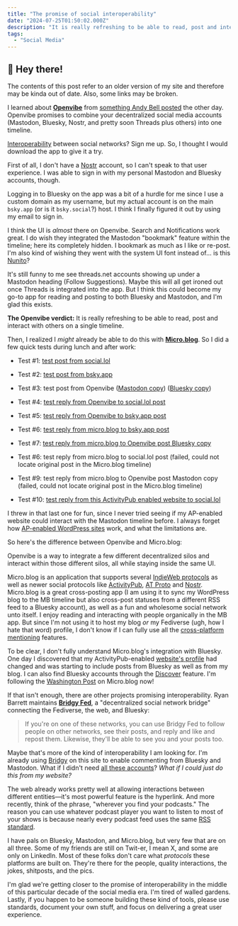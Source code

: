 ```yaml
---
title: "The promise of social interoperability"
date: "2024-07-25T01:50:02.000Z"
description: "It is really refreshing to be able to read, post and interact with others on a single timeline. "
tags: 
  - "Social Media"
---
```


<div class="heads-up">
<h2>👋 Hey there!</h2>
<p>The contents of this post refer to an older version of my site and therefore may be kinda out of date. Also, some links may be broken.</p>
</div>

I learned about [**Openvibe**](https://openvibe.social/) from [something Andy Bell posted](https://bsky.app/profile/bell.bz/post/3kxwv4kjbev2g) the other day. Openvibe promises to combine your decentralized social media accounts (Mastodon, Bluesky, Nostr, and pretty soon Threads plus others) into one timeline.

[Interoperability](https://en.wikipedia.org/wiki/Interoperability) between social networks? Sign me up. So, I thought I would download the app to give it a try.

First of all, I don't have a [Nostr](https://nostr.com/) account, so I can't speak to that user experience. I was able to sign in with my personal Mastodon and Bluesky accounts, though.

Logging in to Bluesky on the app was a bit of a hurdle for me since I use a custom domain as my username, but my actual account is on the main `bsky.app` (or is it `bsky.social`?) host. I think I finally figured it out by using my email to sign in.

I think the UI is _almost_ there on Openvibe. Search and Notifications work great. I do wish they integrated the Mastodon "bookmark" feature within the timeline; here its completely hidden. I bookmark as much as I like or re-post. I'm also kind of wishing they went with the system UI font instead of... is this [Nunito](https://fonts.google.com/specimen/Nunito)?

It's still funny to me see threads.net accounts showing up under a Mastodon heading (Follow Suggestions). Maybe this will all get ironed out once Threads is integrated into the app. But I think this could become my go-to app for reading and posting to both Bluesky and Mastodon, and I'm glad this exists.

**The Openvibe verdict:** It is really refreshing to be able to read, post and interact with others on a single timeline.

Then, I realized I _might_ already be able to do this with [**Micro.blog**](https://micro.blog/). So I did a few quick tests during lunch and after work:

- Test #1: [test post from social.lol](https://social.lol/@nsmsn/112842476726727818)

- Test #2: [test post from bsky.app](https://bsky.app/profile/nicksimson.com/post/3ky264cxhn62z)

- Test #3: test post from Openvibe ([Mastodon copy](https://social.lol/@nsmsn/112842482519453848)) ([Bluesky copy](https://bsky.app/profile/nicksimson.com/post/3ky265zsqls2t))

- Test #4: [test reply from Openvibe to social.lol post](https://social.lol/@nsmsn/112842486175919141)

- Test #5: [test reply from Openvibe to bsky.app post](https://bsky.app/profile/nicksimson.com/post/3ky26aveamh2d)

- Test #6: [test reply from micro.blog to bsky.app post](https://micro.blog/nsmsn/42166312)

- Test #7: [test reply from micro.blog to Openvibe post Bluesky copy](https://micro.blog/nsmsn/42177967)

- Test #6: test reply from micro.blog to social.lol post (failed, could not locate original post in the Micro.blog timeline)

- Test #9: test reply from micro.blog to Openvibe post Mastodon copy (failed, could not locate original post in the Micro.blog timeline)

- Test #10: [test reply from this ActivityPub enabled website to social.lol](https://nicksimson.com/notes/e7eba82921/)

I threw in that last one for fun, since I never tried seeing if my AP-enabled website could interact with the Mastodon timeline before. I always forget how [AP-enabled WordPress sites](https://wordpress.org/plugins/activitypub/) work, and what the limitations are.

So here's the difference between Openvibe and Micro.blog:

Openvibe is a way to integrate a few different decentralized silos and interact within those different silos, all while staying inside the same UI.

Micro.blog is an application that supports several [IndieWeb protocols](https://micro.blog/about/indieweb) as well as newer social protocols like [ActivityPub](https://en.wikipedia.org/wiki/ActivityPub), [AT Proto](https://atproto.com/guides/overview) and [Nostr](https://en.wikipedia.org/wiki/Nostr). Micro.blog is a great cross-posting app (I am using it to sync my WordPress blog to the MB timeline but also cross-post statuses from a different RSS feed to a Bluesky account), as well as a fun and wholesome social network unto itself. I enjoy reading and interacting with people organically in the MB app. But since I'm not using it to host my blog _or_ my Fediverse (ugh, how I hate that word) profile, I don't know if I can fully use all the [cross-platform mentioning](https://help.micro.blog/t/bluesky-cross-posting-and-mentions/1702/2) features.

To be clear, I don't fully understand Micro.blog's integration with Bluesky. One day I discovered that my ActivityPub-enabled [website's profile](https://micro.blog/nicksimson.com) had changed and was starting to include posts from Bluesky as well as from my blog. I can also find Bluesky accounts through the [Discover](https://micro.blog/discover#) feature. I'm following the [Washington Post](https://micro.blog/washingtonpost.com) on Micro.blog now!

If that isn't enough, there are other projects promising interoperability. Ryan Barrett maintains [**Bridgy Fed**](https://fed.brid.gy/docs), a "decentralized social network bridge" connecting the Fediverse, the web, and Bluesky:

> If you're on one of these networks, you can use Bridgy Fed to follow people on other networks, see their posts, and reply and like and repost them. Likewise, they'll be able to see you and your posts too.

Maybe that's more of the kind of interoperability I am looking for. I'm already using [Bridgy](https://brid.gy/) on this site to enable commenting from Bluesky and Mastodon. What if I didn't need [all these accounts](/links.html)? _What if I could just do this from my website?_

The web already works pretty well at allowing interactions between different entities—it's most powerful feature is the hyperlink. And more recently, think of the phrase, "wherever you find your podcasts." The reason you can use whatever podcast player you want to listen to most of your shows is because nearly every podcast feed uses the same [RSS standard](https://en.wikipedia.org/wiki/RSS).

I have pals on Bluesky, Mastodon, and Micro.blog, but very few that are on all three. Some of my friends are still on Twit-er, I mean X, and some are only on LinkedIn. Most of these folks don't care what _protocols_ these platforms are built on. They're there for the people, quality interactions, the jokes, shitposts, and the pics.

I'm glad we're getting closer to the promise of interoperability in the middle of this particular decade of the social media era. I'm tired of walled gardens. Lastly, if you happen to be someone building these kind of tools, please use standards, document your own stuff, and focus on delivering a great user experience.
